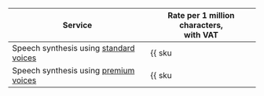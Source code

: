 | Service | Rate per 1 million characters,<br/>with VAT |
| ----- | ----- |
| Speech synthesis using [standard voices](../../speechkit/tts/voices.md#standard) | {{ sku|RUB|ai.speech.tts|string }} |
| Speech synthesis using [premium voices](../../speechkit/tts/voices.md#premium) | {{ sku|RUB|ai.speech.tts_gpu|string }} |
